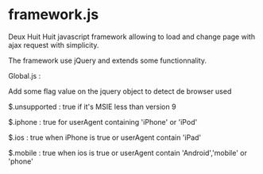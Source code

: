 framework.js
============

Deux Huit Huit javascript framework allowing to load and change page with ajax request with simplicity.

The framework use jQuery and extends some functionnality.

Global.js :

Add some flag value on the jquery object to detect de browser used

$.unsupported : true if it's MSIE less than version 9

$.iphone : true for userAgent containing 'iPhone' or 'iPod'

$.ios : true when iPhone is true or userAgent contain 'iPad'

$.mobile : true when ios is true or userAgent contain 'Android','mobile' or 'phone'

